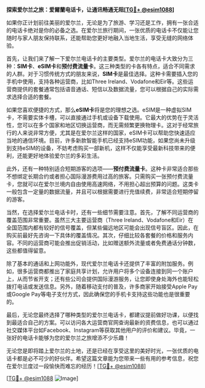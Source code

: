 **探索爱尔兰之旅：爱爾蘭电话卡，让通讯畅通无阻[[TG💪+ @esim1088](https://t.me/s/esim1088)]**

如果你正计划前往美丽的爱尔兰，无论是为了旅游、学习还是工作，拥有一张合适的电话卡绝对是你的必备之选。在爱尔兰旅行期间，一张优质的电话卡不仅能让您随时与家人朋友保持联系，还能帮助您更好地融入当地生活，享受无缝的网络体验。

首先，让我们来了解一下爱尔兰电话卡的主要类型。爱尔兰的电话卡大致分为三种：**SIM卡**、**eSIM卡**和**预付费流量卡**。这三种类型的卡各有特点，适合不同需求的人群。对于习惯传统方式的朋友来说，**SIM卡**是最佳选择。这种卡需要插入您的手机中使用，支持各种运营商，比如Three Ireland、Vodafone和Eir等。这些运营商提供的套餐通常包括语音通话、短信以及数据流量，您可以根据自己的实际需求选择合适的套餐。

如果您喜欢便捷的方式，那么**eSIM卡**将是您的理想之选。eSIM是一种虚拟SIM卡，不需要实体卡槽，可以直接通过手机或设备下载使用。它最大的优势在于灵活性，您可以在多个国家和地区切换运营商，而无需频繁更换物理卡。这对于经常旅行的人来说非常方便，尤其是在爱尔兰这样的国家，eSIM卡可以帮助您快速适应当地的通信环境。目前，许多新款智能手机已经支持eSIM功能，如果您尚未升级到支持eSIM的设备，不妨考虑购买一部新机，这样不仅能享受最新科技带来的便利，还能更好地体验爱尔兰的多彩生活。

此外，还有一种特别适合短期游客的选项——**预付费流量卡**。这种卡非常适合那些不想绑定长期合约或者担心国际漫游费用过高的旅客。只需购买一张预付费流量卡，您就可以在爱尔兰境内自由使用高速网络，不用担心超出预算的问题。这类卡一般包含一定量的数据流量，并且可以根据需要进行充值续费，非常适合短期停留的游客。

当然，在选择爱尔兰电话卡时，还有一些细节需要注意。首先，了解不同运营商的覆盖范围非常重要。虽然三大主要运营商（Three Ireland、Vodafone和Eir）在全国范围内都有较好的信号覆盖，但某些偏远地区可能会出现信号盲区。因此，在购买前最好先咨询一下具体的覆盖情况。其次，仔细比较各套餐的价格和服务内容。不同的运营商可能会推出促销活动，比如赠送额外流量或者免费通话分钟数，这些都值得留意。

除了基本的通话和上网功能外，现代爱尔兰电话卡还提供了丰富的附加服务。例如，很多运营商都推出了家庭共享计划，允许用户将多个设备连接到同一个账户上，从而节省开支；还有些公司会提供国际漫游服务，让您即使身处海外也能轻松拨打电话或发送信息。另外，随着移动支付的普及，许多商家开始接受Apple Pay或Google Pay等电子支付方式，因此确保您的手机卡支持这些功能也是很重要的。

最后，无论您最终选择了哪种类型的爱尔兰电话卡，都建议提前做好功课，以便找到最适合自己的方案。可以访问各大运营商官网查询最新的资费信息，也可以通过社交媒体平台如Facebook、Instagram等获取其他用户的评价和建议。毕竟，一张好的电话卡能够为您的爱尔兰之旅增添不少乐趣！

无论您是即将踏上爱尔兰的土地，还是已经在享受这里的美好时光，一张优质的电话卡都是必不可少的好伙伴。希望这篇文章能为您带来一些有用的参考信息，祝您在爱尔兰度过一段愉快而难忘的经历！[[TG💪+ @esim1088](https://t.me/s/esim1088)]

[[TG💪+ @esim1088](https://t.me/s/esim1088) ![Image](https://i.postimg.cc/4NQfJmqS/Snipaste-2025-05-13-00-14-12.png)]